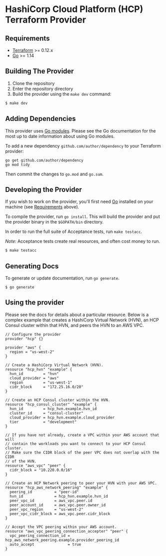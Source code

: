# HashiCorp Cloud Platform (HCP) Terraform Provider

## Requirements

-	[Terraform](https://www.terraform.io/downloads.html) >= 0.12.x
-	[Go](https://golang.org/doc/install) >= 1.14

## Building The Provider

1. Clone the repository
1. Enter the repository directory
1. Build the provider using the `make dev` command: 
```sh
$ make dev
```

## Adding Dependencies

This provider uses [Go modules](https://github.com/golang/go/wiki/Modules).
Please see the Go documentation for the most up to date information about using Go modules.

To add a new dependency `github.com/author/dependency` to your Terraform provider:

```
go get github.com/author/dependency
go mod tidy
```

Then commit the changes to `go.mod` and `go.sum`.

## Developing the Provider

If you wish to work on the provider, you'll first need [Go](http://www.golang.org) installed on your machine (see [Requirements](#requirements) above).

To compile the provider, run `go install`. This will build the provider and put the provider binary in the `$GOPATH/bin` directory.

In order to run the full suite of Acceptance tests, run `make testacc`.

*Note:* Acceptance tests create real resources, and often cost money to run.

```sh
$ make testacc
```

## Generating Docs

To generate or update documentation, run `go generate`.
```shell script
$ go generate
```

## Using the provider

Please see the docs for details about a particular resource. 
Below is a complex example that creates a HashiCorp Virtual Network (HVN), an HCP Consul cluster within that HVN, and peers the HVN to an AWS VPC.
```hcl
// Configure the provider
provider "hcp" {}

provider "aws" {
  region = "us-west-2"
}

// Create a HashiCorp Virtual Network (HVN).
resource "hcp_hvn" "example" {
  hvn_id         = "hvn"
  cloud_provider = "aws"
  region         = "us-west-1"
  cidr_block     = "172.25.16.0/20"
}

// Create an HCP Consul cluster within the HVN.
resource "hcp_consul_cluster" "example" {
  hvn_id         = hcp_hvn.example.hvn_id
  cluster_id     = "consul-cluster"
  cloud_provider = hcp_hvn.example.cloud_provider
  tier           = "development"
}

// If you have not already, create a VPC within your AWS account that will
// contain the workloads you want to connect to your HCP Consul cluster.
// Make sure the CIDR block of the peer VPC does not overlap with the CIDR
// of the HVN.
resource "aws_vpc" "peer" {
  cidr_block = "10.220.0.0/16"
}

// Create an HCP Network peering to peer your HVN with your AWS VPC.
resource "hcp_aws_network_peering" "example" {
  peering_id          = "peer-id"
  hvn_id              = hcp_hvn.example.hvn_id
  peer_vpc_id         = aws_vpc.peer.id
  peer_account_id     = aws_vpc.peer.owner_id
  peer_vpc_region     = "us-west-2"
  peer_vpc_cidr_block = aws_vpc.peer.cidr_block
}

// Accept the VPC peering within your AWS account.
resource "aws_vpc_peering_connection_accepter" "peer" {
  vpc_peering_connection_id = hcp_aws_network_peering.example.provider_peering_id
  auto_accept               = true
}
```